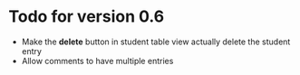 # Todo for version 0.6

- Make the **delete** button in student table view actually delete the student entry
- Allow comments to have multiple entries
